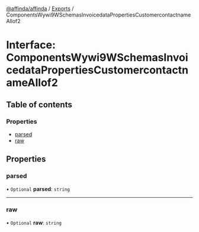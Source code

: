 [@affinda/affinda](../README.md) / [Exports](../modules.md) / ComponentsWywi9WSchemasInvoicedataPropertiesCustomercontactnameAllof2

# Interface: ComponentsWywi9WSchemasInvoicedataPropertiesCustomercontactnameAllof2

## Table of contents

### Properties

- [parsed](ComponentsWywi9WSchemasInvoicedataPropertiesCustomercontactnameAllof2.md#parsed)
- [raw](ComponentsWywi9WSchemasInvoicedataPropertiesCustomercontactnameAllof2.md#raw)

## Properties

### parsed

• `Optional` **parsed**: `string`

___

### raw

• `Optional` **raw**: `string`
